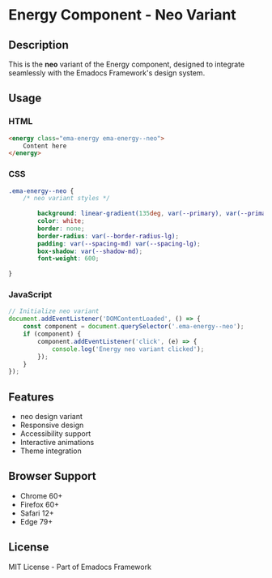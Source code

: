 # Energy Component - Neo Variant

## Description
This is the **neo** variant of the Energy component, designed to integrate seamlessly with the Emadocs Framework's design system.

## Usage

### HTML
```html
<energy class="ema-energy ema-energy--neo">
    Content here
</energy>
```

### CSS
```css
.ema-energy--neo {
    /* neo variant styles */
    
        background: linear-gradient(135deg, var(--primary), var(--primary-dark));
        color: white;
        border: none;
        border-radius: var(--border-radius-lg);
        padding: var(--spacing-md) var(--spacing-lg);
        box-shadow: var(--shadow-md);
        font-weight: 600;
    
}
```

### JavaScript
```javascript
// Initialize neo variant
document.addEventListener('DOMContentLoaded', () => {
    const component = document.querySelector('.ema-energy--neo');
    if (component) {
        component.addEventListener('click', (e) => {
            console.log('Energy neo variant clicked');
        });
    }
});
```

## Features
- neo design variant
- Responsive design
- Accessibility support
- Interactive animations
- Theme integration

## Browser Support
- Chrome 60+
- Firefox 60+
- Safari 12+
- Edge 79+

## License
MIT License - Part of Emadocs Framework
